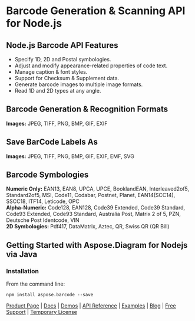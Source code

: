 # Barcode Generation & Scanning API for Node.js



## Node.js Barcode API Features

- Specify 1D, 2D and Postal symbologies.
- Adjust and modify appearance-related properties of code text.
- Manage caption & font styles.
- Support for Checksum & Supplement data.
- Generate barcode images to multiple image formats.
- Read 1D and 2D types at any angle.


## Barcode Generation & Recognition Formats

**Images:** JPEG, TIFF, PNG, BMP, GIF, EXIF

## Save BarCode Labels As

**Images:** JPEG, TIFF, PNG, BMP, GIF, EXIF, EMF, SVG

## Barcode Symbologies

**Numeric Only:** EAN13, EAN8, UPCA, UPCE, BooklandEAN, Interleaved2of5, Standard2of5, MSI, Code11, Codabar, Postnet, Planet, EAN14(SCC14), SSCC18, ITF14, Leticode, OPC\
**Alpha-Numeric:** Code128, EAN128, Code39 Extended, Code39 Standard, Code93 Extended, Code93 Standard, Australia Post, Matrix 2 of 5, PZN, Deutsche Post Identcode, VIN\
**2D Symbologies:** Pdf417, DataMatrix, Aztec, QR, Swiss QR (QR Bill)

## Getting Started with Aspose.Diagram for Nodejs via Java

### Installation

From the command line:

```console
npm install aspose.barcode --save
```

[Product Page](https://products.aspose.com/barcode/nodejs-java) | [Docs](https://docs.aspose.com/display/barcodesnodejsjava/Aspose.BarCode+for+Node.js+via+Java+Home) | [Demos](https://products.aspose.app/barcode/family) | [API Reference](https://apireference.aspose.com/nodejs/barcode) | [Examples](https://github.com/aspose-diagram/Aspose.BarCode-for-Java) | [Blog](https://blog.aspose.com/category/barcode/) | [Free Support](https://forum.aspose.com/c/barcode) | [Temporary License](https://purchase.aspose.com/temporary-license)
